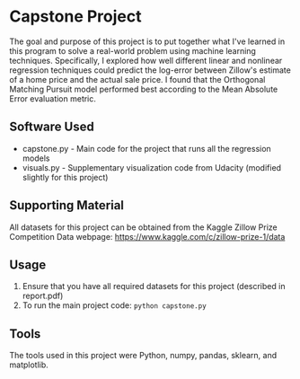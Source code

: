 # Capstone Project
The goal and purpose of this project is to put together what I've learned in this program to solve a real-world problem using machine learning techniques. Specifically, I explored how well different linear and nonlinear regression techniques could predict the log-error between Zillow's estimate of a home price and the actual sale price. I found that the Orthogonal Matching Pursuit model performed best according to the Mean Absolute Error evaluation metric.

## Software Used
- capstone.py - Main code for the project that runs all the regression models
- visuals.py - Supplementary visualization code from Udacity (modified slightly for this project)

## Supporting Material
All datasets for this project can be obtained from the Kaggle Zillow Prize Competition Data webpage:
https://www.kaggle.com/c/zillow-prize-1/data

## Usage
1. Ensure that you have all required datasets for this project (described in report.pdf)
2. To run the main project code: `python capstone.py`

## Tools
The tools used in this project were Python, numpy, pandas, sklearn, and matplotlib.
